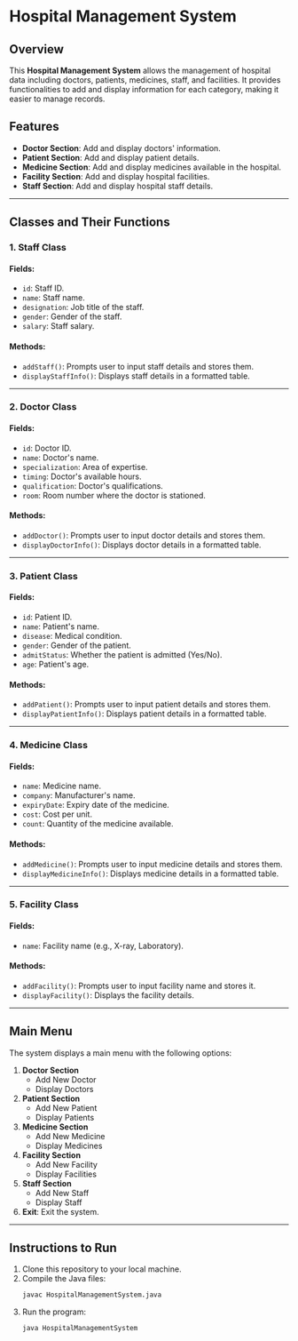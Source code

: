 # Hospital Management System

## Overview

This **Hospital Management System** allows the management of hospital data including doctors, patients, medicines, staff, and facilities. It provides functionalities to add and display information for each category, making it easier to manage records.

## Features

- **Doctor Section**: Add and display doctors' information.
- **Patient Section**: Add and display patient details.
- **Medicine Section**: Add and display medicines available in the hospital.
- **Facility Section**: Add and display hospital facilities.
- **Staff Section**: Add and display hospital staff details.

---

## Classes and Their Functions

### 1. **Staff Class**

#### Fields:
- `id`: Staff ID.
- `name`: Staff name.
- `designation`: Job title of the staff.
- `gender`: Gender of the staff.
- `salary`: Staff salary.

#### Methods:
- `addStaff()`: Prompts user to input staff details and stores them.
- `displayStaffInfo()`: Displays staff details in a formatted table.

---

### 2. **Doctor Class**

#### Fields:
- `id`: Doctor ID.
- `name`: Doctor's name.
- `specialization`: Area of expertise.
- `timing`: Doctor's available hours.
- `qualification`: Doctor's qualifications.
- `room`: Room number where the doctor is stationed.

#### Methods:
- `addDoctor()`: Prompts user to input doctor details and stores them.
- `displayDoctorInfo()`: Displays doctor details in a formatted table.

---

### 3. **Patient Class**

#### Fields:
- `id`: Patient ID.
- `name`: Patient's name.
- `disease`: Medical condition.
- `gender`: Gender of the patient.
- `admitStatus`: Whether the patient is admitted (Yes/No).
- `age`: Patient's age.

#### Methods:
- `addPatient()`: Prompts user to input patient details and stores them.
- `displayPatientInfo()`: Displays patient details in a formatted table.

---

### 4. **Medicine Class**

#### Fields:
- `name`: Medicine name.
- `company`: Manufacturer's name.
- `expiryDate`: Expiry date of the medicine.
- `cost`: Cost per unit.
- `count`: Quantity of the medicine available.

#### Methods:
- `addMedicine()`: Prompts user to input medicine details and stores them.
- `displayMedicineInfo()`: Displays medicine details in a formatted table.

---

### 5. **Facility Class**

#### Fields:
- `name`: Facility name (e.g., X-ray, Laboratory).

#### Methods:
- `addFacility()`: Prompts user to input facility name and stores it.
- `displayFacility()`: Displays the facility details.

---

## Main Menu

The system displays a main menu with the following options:

1. **Doctor Section**
   - Add New Doctor
   - Display Doctors
2. **Patient Section**
   - Add New Patient
   - Display Patients
3. **Medicine Section**
   - Add New Medicine
   - Display Medicines
4. **Facility Section**
   - Add New Facility
   - Display Facilities
5. **Staff Section**
   - Add New Staff
   - Display Staff
6. **Exit**: Exit the system.

---

## Instructions to Run

1. Clone this repository to your local machine.
2. Compile the Java files:
    ```bash
    javac HospitalManagementSystem.java
    ```
3. Run the program:
    ```bash
    java HospitalManagementSystem
    ```
